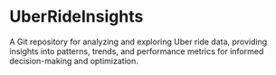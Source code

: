 # UberRideInsights
A Git repository for analyzing and exploring Uber ride data, providing insights into patterns, trends, and performance metrics for informed decision-making and optimization.
